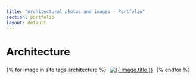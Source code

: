 ```yaml
---
title: "Architectural photos and images - Portfolio"
section: portfolio
layout: default
---
```


Architecture
======================

{% for image in site.tags.architecture %}
<a href="../..{{ image.url }}/"><img src="../../assets/thumbs/{{ image.photo }}" alt="{{ image.title }}" style="margin: 5px" /></a>
{% endfor %}